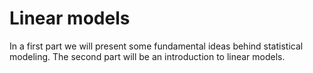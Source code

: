 # Linear models

In a first part we will present some fundamental ideas behind statistical modeling.
The second part will be an introduction to linear models.
